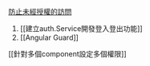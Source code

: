 [防止未經授權的訪問](https://angular.tw/guide/router#preventing-unauthorized-access)

1. [[建立auth.Service開發登入登出功能]]
2. [[Angular Guard]]

[[針對多個component設定多個權限]]